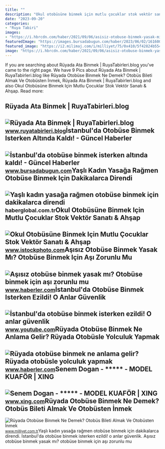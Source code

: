 ```yaml
---
title: ""
description: "Okul otobüsüne binmek için mutlu çocuklar stok vektör sanatı &amp; ahşap"
date: "2023-09-20"
categories:
- "Ruya Tabiri"
images:
- "https://i.hbrcdn.com/haber/2021/09/06/asisiz-otobuse-binmek-yasak-mi-14377682_7189_amp.jpg"
featuredImage: "https://images.bursadabugun.com/haber/2023/06/02/1616008-istanbul-da-otobuse-binmek-isterken-altinda-kaldi-6479a7386388e.jpg"
featured_image: "https://i2.milimaj.com/i/milliyet/75/0x410/5f42824b55428408f8a0e0cc.jpg"
image: "https://i.hbrcdn.com/haber/2021/09/06/asisiz-otobuse-binmek-yasak-mi-14377682_7189_amp.jpg"
---
```


If you are searching about Rüyada Ata Binmek | RuyaTabirleri.blog you've came to the right page. We have 9 Pics about Rüyada Ata Binmek | RuyaTabirleri.blog like Rüyada Otobüse Binmek Ne Demek? Otobüs Bileti Almak Ve Otobüsten İnmek, Rüyada Ata Binmek | RuyaTabirleri.blog and also Okul Otobüsüne Binmek Için Mutlu Çocuklar Stok Vektör Sanatı &amp; Ahşap. Read more:

Rüyada Ata Binmek | RuyaTabirleri.blog
--------------------------------------

 ![Rüyada Ata Binmek | RuyaTabirleri.blog](https://www.ruyatabirleri.blog/wp-content/uploads/2018/03/a2-16.jpg) <small>www.ruyatabirleri.blog</small>İstanbul'da Otobüse Binmek Isterken Altında Kaldı! - Güncel Haberler
--------------------------------------------------------------------

 ![İstanbul'da otobüse binmek isterken altında kaldı! - Güncel Haberler](https://images.bursadabugun.com/haber/2023/06/02/1616008-istanbul-da-otobuse-binmek-isterken-altinda-kaldi-6479a7386388e.jpg) <small>www.bursadabugun.com</small>Yaşlı Kadın Yasağa Rağmen Otobüse Binmek Için Dakikalarca Direndi
-----------------------------------------------------------------

 ![Yaşlı kadın yasağa rağmen otobüse binmek için dakikalarca direndi](https://i.haberglobal.com.tr/storage/haber/2020/03/23/yasli-kadin-yasaga-ragmen-otobuse-binmek-icin-dakikalarca-direndi_1584976032.jpg) <small>haberglobal.com.tr</small>Okul Otobüsüne Binmek Için Mutlu Çocuklar Stok Vektör Sanatı &amp; Ahşap
------------------------------------------------------------------------

 ![Okul Otobüsüne Binmek Için Mutlu Çocuklar Stok Vektör Sanatı & Ahşap](https://media.istockphoto.com/id/1076510636/tr/vektör/okul-otobüsüne-binmek-için-mutlu-çocuklar.jpg?s=612x612&w=is&k=20&c=U9qA3rPclkEP2rtuhsLUk_3yndzqg1O9rzG1zRmHUIY=) <small>www.istockphoto.com</small>Aşısız Otobüse Binmek Yasak Mı? Otobüse Binmek Için Aşı Zorunlu Mu
------------------------------------------------------------------

 ![Aşısız otobüse binmek yasak mı? Otobüse binmek için aşı zorunlu mu](https://i.hbrcdn.com/haber/2021/09/06/asisiz-otobuse-binmek-yasak-mi-14377682_7189_amp.jpg) <small>www.haberler.com</small>İstanbul'da Otobüse Binmek Isterken Ezildi! O Anlar Güvenlik
------------------------------------------------------------

 ![İstanbul'da otobüse binmek isterken ezildi! O anlar güvenlik](https://i.ytimg.com/vi/YXRHjQIk_WY/maxresdefault.jpg) <small>www.youtube.com</small>Rüyada Otobüse Binmek Ne Anlama Gelir? Rüyada Otobüsle Yolculuk Yapmak
----------------------------------------------------------------------

 ![Rüyada otobüse binmek ne anlama gelir? Rüyada otobüsle yolculuk yapmak](https://i.hbrcdn.com/haber/2020/10/21/ruyada-otobuse-binmek-ne-anlama-gelir-ruyada-13682746_8643_amp.jpg) <small>www.haberler.com</small>Senem Dogan - \*\*\*\*\* - MODEL KUAFÖR | XING
----------------------------------------------

 ![Senem Dogan - ***** - MODEL KUAFÖR | XING](https://profile-images.xing.com/images/245cba6e1adf6f9d010e47f061d9df92-168/senem-dogan.1024x1024.jpg) <small>www.xing.com</small>Rüyada Otobüse Binmek Ne Demek? Otobüs Bileti Almak Ve Otobüsten İnmek
----------------------------------------------------------------------

 ![Rüyada Otobüse Binmek Ne Demek? Otobüs Bileti Almak Ve Otobüsten İnmek](https://i2.milimaj.com/i/milliyet/75/0x410/5f42824b55428408f8a0e0cc.jpg) <small>www.milliyet.com.tr</small>Yaşlı kadın yasağa rağmen otobüse binmek için dakikalarca direndi. İstanbul'da otobüse binmek isterken ezildi! o anlar güvenlik. Aşısız otobüse binmek yasak mı? otobüse binmek için aşı zorunlu mu
